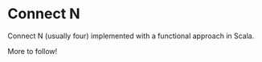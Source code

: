 # Connect N

Connect N (usually four) implemented with a functional approach in Scala. 

More to follow!